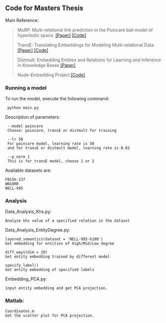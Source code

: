 
## Code for Masters Thesis

Main Reference:
> MuRP: Multi-relational link prediction in the Poincaré ball model of hyperbolic space.
> [[Paper]](https://arxiv.org/pdf/1905.09791.pdf)
> [[Code]](https://github.com/ibalazevic/multirelational-poincare)
>
> TransE: Translating Embeddings for Modeling Multi-relational Data
> [[Paper]](https://proceedings.neurips.cc/paper_files/paper/2013/file/1cecc7a77928ca8133fa24680a88d2f9-Paper.pdf)
> [[Code]](https://github.com/Cesar456/transEwithTorch)
>
> Distmult: Embedding Entities and Relations for Learning and Inference in Knowledge Bases
> [[Paper]](https://arxiv.org/pdf/1412.6575.pdf)
>
> Node-Embedding Project
> [[Code]](https://github.com/kkteru/node-embeddings)


### Running a model

To run the model, execute the following command:

     python main.py 

Description of parameters:
     
     --model poincare
     Choose: poincare, transE or distmult for training
     
     --lr 50
     For poincare model, learning rate is 50
     and for transE or distmult model, learning rate is 0.01
     
     --p_norm 1
     This is for transE model, choose 1 or 2

Available datasets are:
    
    FB15k-237
    WN18RR
    NELL-995

### Analysis
Data_Analysis_Khs.py:

    Analyze khs value of a specified relation in the dataset

Data_Analysis_EntityDegree.py:
    
    layered_semantics(dataset = 'NELL-995-h100')
    Get embedding for entities of High/Mid/Low degree 
    
    diff_ways(dim = 20)
    Get entity embedding trained by different model
    
    specify_label()
    Get entity embedding of specified labels

Embedding_PCA.py:

    input entity embedding and get PCA projection.

### Matlab:

    Coordinates.m
    Get the scatter plot for PCA projection. 